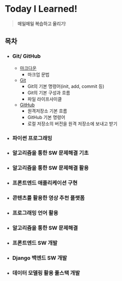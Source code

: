 # Today I Learned!

> **매일매일 복습하고 올리기**!



## 목차

- ### Git/ GitHub

  - [마크다운](https://github.com/psun0610/TIL/blob/master/markdown/%EB%A7%88%ED%81%AC%EB%8B%A4%EC%9A%B4.md)
    - 마크업 문법
  - [Git](https://github.com/psun0610/TIL/blob/master/Git/Git.md)
    - Git의 기본 명령어(init, add, commit 등)
    - Git의 기본 구성과 흐름
    - 파일 라이프사이클
  - [GitHub](https://github.com/psun0610/TIL/blob/master/Git/GitHub.md)
    - 원격저장소 기본 흐름
    - GitHub 기본 명령어
    - 로컬 저장소의 버전을 원격 저장소에 보내고 받기

  

- ### 파이썬 프로그래밍

- ### 알고리즘을 통한 SW 문제해결 기초

- ### 알고리즘을 통한 SW 문제해결 활용

- ### 프론트엔드 애플리케이션 구현

- ### 콘텐츠를 활용한 영상 추천 플랫폼

- ### 프로그래밍 언어 활용

- ### 알고리즘을 통한 SW 문제해결

- ### 프론트엔드 SW 개발

- ### Django 백엔드 SW 개발

- ### 데이터 모델링 활용 풀스택 개발

